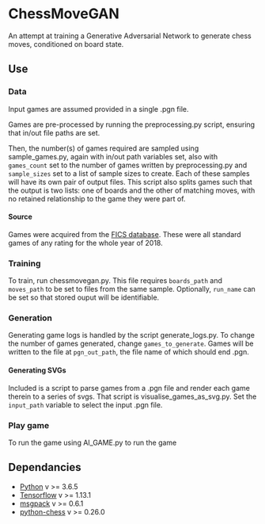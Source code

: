# ChessMoveGAN

An attempt at training a Generative Adversarial Network to generate chess moves, conditioned on board state.

## Use

### Data

Input games are assumed provided in a single .pgn file.

Games are pre-processed by running the preprocessing.py script, ensuring that in/out file paths are set.

Then, the number(s) of games required are sampled using sample_games.py, again with in/out path variables set, also with `games_count` set to the number of games written by preprocessing.py and `sample_sizes` set to a list of sample sizes to create. Each of these samples will have its own pair of output files. This script also splits games such that the output is two lists: one of boards and the other of matching moves, with no retained relationship to the game they were part of.

#### Source

Games were acquired from the [FICS database][1]. These were all standard games of any rating for the whole year of 2018.

### Training

To train, run chessmovegan.py. This file requires `boards_path` and `moves_path` to be set to files from the same sample. Optionally, `run_name` can be set so that stored ouput will be identifiable.

### Generation

Generating game logs is handled by the script generate_logs.py. To change the number of games generated, change `games_to_generate`. Games will be written to the file at `pgn_out_path`, the file name of which should end .pgn.

#### Generating SVGs

Included is a script to parse games from a .pgn file and render each game therein to a series of svgs. That script is visualise_games_as_svg.py. Set the `input_path` variable to select the input .pgn file.

### Play game
To run the game using AI_GAME.py to run the game

## Dependancies

- [Python] v >= 3.6.5
- [Tensorflow] v >= 1.13.1
- [msgpack] v >= 0.6.1
- [python-chess] v >= 0.26.0

[1]: https://www.ficsgames.org/
[Python]: https://www.python.org/
[Tensorflow]: https://www.tensorflow.org/
[msgpack]: https://github.com/msgpack/msgpack-python
[python-chess]: https://github.com/niklasf/python-chess
